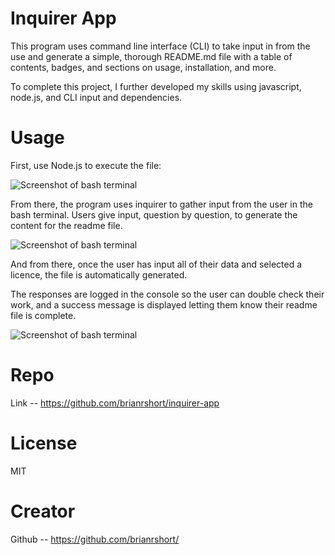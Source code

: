 # Inquirer App

This program uses command line interface (CLI) to take input in from the use and generate a simple, 
thorough README.md file with a table of contents, badges, and sections on usage, installation, and more. 

To complete this project, I further developed my skills using javascript, node.js, and CLI input and dependencies.

# Usage

First, use Node.js to execute the file:

![Screenshot of bash terminal](https://brianrshort.github.io/inquirer-app/Assets/Screenshot1.jpg)

From there, the program uses inquirer to gather input from the user in the bash terminal. Users
give input, question by question, to generate the content for the readme file.

![Screenshot of bash terminal](https://brianrshort.github.io/inquirer-app/Assets/Screenshot2.jpg)

And from there, once the user has input all of their data and selected a licence, the file is automatically generated. 

The responses are logged in the console so the user can double check their work, and a success message is 
displayed letting them know their readme file is complete. 

![Screenshot of bash terminal](https://brianrshort.github.io/inquirer-app/Assets/Screenshot3.jpg)

# Repo
Link -- https://github.com/brianrshort/inquirer-app

# License 
MIT

# Creator
Github -- https://github.com/brianrshort/

